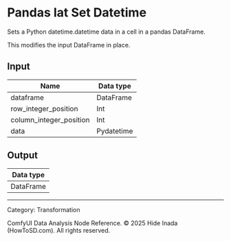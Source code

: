 # Pandas Iat Set Datetime
Sets a Python datetime.datetime data in a cell in a pandas DataFrame.

This modifies the input DataFrame in place.

## Input
| Name | Data type |
|---|---|
| dataframe | DataFrame |
| row_integer_position | Int |
| column_integer_position | Int |
| data | Pydatetime |

## Output
| Data type |
|---|
| DataFrame |

<HR>
Category: Transformation

ComfyUI Data Analysis Node Reference. © 2025 Hide Inada (HowToSD.com). All rights reserved.
